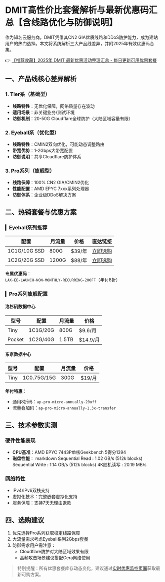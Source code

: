# DMIT高性价比套餐解析与最新优惠码汇总【含线路优化与防御说明】

作为知名云服务商，DMIT凭借其CN2 GIA优质线路和DDoS防护能力，成为建站用户的热门选择。本文将系统解析三大产品线差异，并附2025年有效优惠码合集。

👉 [【推荐收藏】2025年 DMIT 最新优惠活动整理汇总 - 每日更新可用优惠套餐](https://bit.ly/dmit_coupon)

## 一、产品线核心差异解析
### 1. Tier系（基础型）
- **线路特性**：无优化保障，网络质量存在波动
- **适用场景**：非关键业务/测试环境
- **防御机制**：20-50G Cloudflare全球防护（大陆区域容量有限）

### 2. Eyeball系（优化型）
- **线路特性**：CMIN2双向优化，可能动态调整路由
- **带宽优势**：1-2Gbps大带宽配置
- **防御说明**：共享Cloudflare防护体系

### 3. Pro系列（旗舰型）
- **线路保障**：100% CN2 GIA/CMIN2优化
- **性能配置**：AMD EPYC 7xxx系列处理器
- **防御体系**：企业级DDoS解决方案

## 二、热销套餐与优惠方案
### ▎Eyeball系列推荐
| 配置               | 月流量 | 价格     | 直达链接                  |
|--------------------|--------|----------|---------------------------|
| 1C1G/10G SSD       | 800G   | $39/年   | [立即选购](https://bit.ly/dmit_coupon) |
| 1C2G/20G SSD       | 1200G  | $88/年   | [立即选购](https://bit.ly/dmit_coupon) |

**专属优惠码**：  
`LAX-EB-LAUNCH-NON-MONTHLY-RECURRING-20OFF`（年付8折）

### ▎Pro系列旗舰配置
#### 洛杉矶数据中心
| 型号   | 配置       | 月流量 | 价格    |
|--------|------------|--------|---------|
| Tiny   | 1C1G/20G   | 800G   | $9.6/月 |
| Pocket | 1C2G/40G   | 1.5TB  | $14.9/月|

#### 东京数据中心
| 型号   | 配置         | 月流量 | 价格    |
|--------|--------------|--------|---------|
| Tiny   | 1C0.75G/15G | 300G   | $19/月  |

**年付特惠**：  
- 通用8折码：`ap-pro-micro-annually-20off`  
- 流量叠加码：`ap-pro-micro-annually-1.3x-transfer`

## 三、技术参数实测
### 硬件性能表现
- **CPU基准**：AMD EPYC 7443P单核Geekbench 5得分1394
- **磁盘性能**：
  markdown
  Sequential Read  : 1.02 GB/s (512k blocks)
  Sequential Write : 1.14 GB/s (512k blocks)
  4K随机读写       : 20.19 MB/s
  

### 网络特性
- IPv4/IPv6双栈支持
- 虚拟化技术：完整嵌套虚拟化支持
- 服务保障：支持7天无理由退款

## 四、选购建议
1. 优先选择Pro系列获取稳定线路保障
2. 大流量需求考虑Eyeball系列2Gbps套餐
3. 防御需求用户需注意：
   - Cloudflare防护对大陆区域效果有限
   - 高频攻击场景建议搭配Cera网络使用

> 特别提醒：所有优惠套餐库存动态变化，建议通过[实时优惠监控页面](https://bit.ly/dmit_coupon)获取最新可购方案。